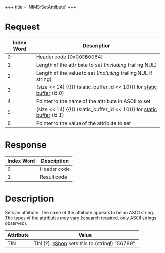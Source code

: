 +++
title = 'NIMS:SetAttribute'
+++

# Request

<table>
<thead>
<tr class="header">
<th>Index Word</th>
<th>Description</th>
</tr>
</thead>
<tbody>
<tr class="odd">
<td>0</td>
<td>Header code [0x000B0084]</td>
</tr>
<tr class="even">
<td>1</td>
<td>Length of the attribute to set (<em>including</em> trailing
NUL)</td>
</tr>
<tr class="odd">
<td>2</td>
<td>Length of the value to set (<em>including</em> trailing NUL if
string)</td>
</tr>
<tr class="even">
<td>3</td>
<td>(size &lt;&lt; 14) {{!}} (static_buffer_id &lt;&lt; 10)}} for <a
{{% href "../IPC" %}} title="wikilink">static buffer</a>
(id 0)</td>
</tr>
<tr class="odd">
<td>4</td>
<td>Pointer to the name of the attribute in ASCII to set</td>
</tr>
<tr class="even">
<td>5</td>
<td>(size &lt;&lt; 14) {{!}} (static_buffer_id &lt;&lt; 10)}} for <a
{{% href "../IPC" %}} title="wikilink">static buffer</a>
(id 1)</td>
</tr>
<tr class="odd">
<td>6</td>
<td>Pointer to the value of the attribute to set</td>
</tr>
</tbody>
</table>

# Response

| Index Word | Description |
|------------|-------------|
| 0          | Header code |
| 1          | Result code |

# Description

Sets an attribute. The name of the attribute appears to be an ASCII
string. The types of the attributes *may* vary (research required, only
ASCII strings observed).

| Attribute | Value                                                              |
|-----------|--------------------------------------------------------------------|
| TIN       | TIN (?). [eShop](EShop "wikilink") sets this to (string!) "56789". |
